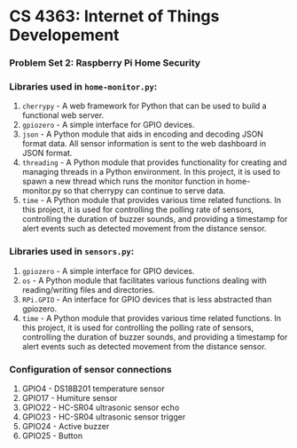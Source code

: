 # CS 4363: Internet of Things Developement
### Problem Set 2: Raspberry Pi Home Security

### Libraries used in `home-monitor.py`:
1. `cherrypy` - A web framework for Python that can be used to build a functional web server.
2. `gpiozero` - A simple interface for GPIO devices.
3. `json` - A Python module that aids in encoding and decoding JSON format data. All sensor information is sent to the web dashboard in JSON format.
4. `threading` - A Python module that provides functionality for creating and managing threads in a Python environment. In this project, it is used to spawn a new thread which runs the monitor function in home-monitor.py so that cherrypy can continue to serve data.
5. `time` - A Python module that provides various time related functions. In this project, it is used for controlling the polling rate of sensors, controlling the duration of buzzer sounds, and providing a timestamp for alert events such as detected movement from the distance sensor.


### Libraries used in `sensors.py`:
1. `gpiozero` - A simple interface for GPIO devices.
2. `os` - A Python module that facilitates various functions dealing with reading/writing files and directories.
3. `RPi.GPIO` - An interface for GPIO devices that is less abstracted than gpiozero.
4. `time` - A Python module that provides various time related functions. In this project, it is used for controlling the polling rate of sensors, controlling the duration of buzzer sounds, and providing a timestamp for alert events such as detected movement from the distance sensor.

### Configuration of sensor connections
1. GPIO4 - DS18B201 temperature sensor
2. GPIO17 - Humiture sensor
3. GPIO22 - HC-SR04 ultrasonic sensor echo
4. GPIO23 - HC-SR04 ultrasonic sensor trigger
5. GPIO24 - Active buzzer
6. GPIO25 - Button

